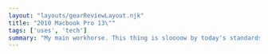 ```yaml
---
layout: "layouts/gearReviewLayout.njk"
title: "2010 Macbook Pro 13\""
tags: ['uses', 'tech']
summary: "My main workhorse. This thing is sloooow by today's standards. I've upgraded it with a 4TB hard drive to hold RAW camera files and maxed the RAM out at 8GB."
---
```

